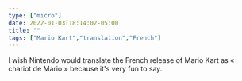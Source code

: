 ```yaml
---
type: ["micro"]
date: 2022-01-03T18:14:02-05:00
title: ""
tags: ["Mario Kart","translation","French"]
---
```

I wish Nintendo would translate the French release of Mario Kart as « chariot de Mario » because it's very fun to say.
